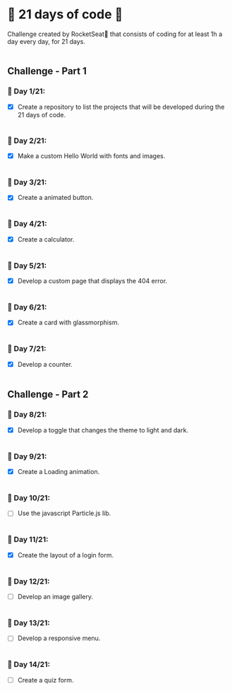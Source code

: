 # 📆 21 days of code 🚀

Challenge created by RocketSeat🚀 that consists of coding for at least 1h a day every day, for 21 days.
<br>
<br>

## Challenge - Part 1

### 📆 Day 1/21:

- [x] Create a repository to list the projects that will be developed during the 21 days of code. <br> <br>

### 📆 Day 2/21:

- [x] Make a custom Hello World with fonts and images. <br> <br>

### 📆 Day 3/21:

- [x] Create a animated button. <br> <br>

### 📆 Day 4/21:

- [x] Create a calculator. <br> <br>

### 📆 Day 5/21:

- [x] Develop a custom page that displays the 404 error. <br> <br>

### 📆 Day 6/21:

- [x] Create a card with glassmorphism. <br> <br>

### 📆 Day 7/21:

- [x] Develop a counter. <br> <br>

## Challenge - Part 2

### 📆 Day 8/21:

- [x] Develop a toggle that changes the theme to light and dark. <br> <br>

### 📆 Day 9/21:

- [x] Create a Loading animation. <br> <br>

### 📆 Day 10/21:

- [ ] Use the javascript Particle.js lib. <br> <br>

### 📆 Day 11/21:

- [x] Create the layout of a login form. <br> <br>

### 📆 Day 12/21:

- [ ] Develop an image gallery. <br> <br>

### 📆 Day 13/21:

- [ ] Develop a responsive menu. <br> <br>

### 📆 Day 14/21:

- [ ] Create a quiz form. <br> <br>
